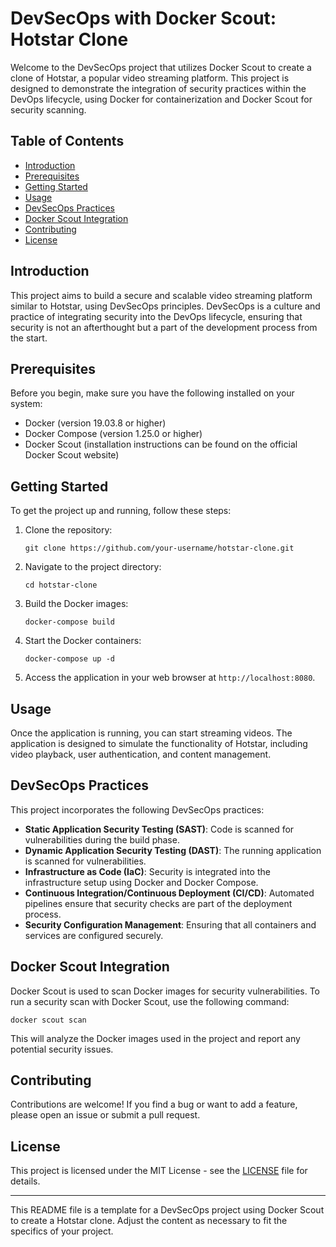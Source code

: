 # DevSecOps with Docker Scout: Hotstar Clone

Welcome to the DevSecOps project that utilizes Docker Scout to create a clone of Hotstar, a popular video streaming platform. This project is designed to demonstrate the integration of security practices within the DevOps lifecycle, using Docker for containerization and Docker Scout for security scanning.

## Table of Contents

- [Introduction](#introduction)
- [Prerequisites](#prerequisites)
- [Getting Started](#getting-started)
- [Usage](#usage)
- [DevSecOps Practices](#devsecops-practices)
- [Docker Scout Integration](#docker-scout-integration)
- [Contributing](#contributing)
- [License](#license)

## Introduction

This project aims to build a secure and scalable video streaming platform similar to Hotstar, using DevSecOps principles. DevSecOps is a culture and practice of integrating security into the DevOps lifecycle, ensuring that security is not an afterthought but a part of the development process from the start.

## Prerequisites

Before you begin, make sure you have the following installed on your system:

- Docker (version 19.03.8 or higher)
- Docker Compose (version 1.25.0 or higher)
- Docker Scout (installation instructions can be found on the official Docker Scout website)

## Getting Started

To get the project up and running, follow these steps:

1. Clone the repository:
   ```
   git clone https://github.com/your-username/hotstar-clone.git
   ```

2. Navigate to the project directory:
   ```
   cd hotstar-clone
   ```

3. Build the Docker images:
   ```
   docker-compose build
   ```

4. Start the Docker containers:
   ```
   docker-compose up -d
   ```

5. Access the application in your web browser at `http://localhost:8080`.

## Usage

Once the application is running, you can start streaming videos. The application is designed to simulate the functionality of Hotstar, including video playback, user authentication, and content management.

## DevSecOps Practices

This project incorporates the following DevSecOps practices:

- **Static Application Security Testing (SAST)**: Code is scanned for vulnerabilities during the build phase.
- **Dynamic Application Security Testing (DAST)**: The running application is scanned for vulnerabilities.
- **Infrastructure as Code (IaC)**: Security is integrated into the infrastructure setup using Docker and Docker Compose.
- **Continuous Integration/Continuous Deployment (CI/CD)**: Automated pipelines ensure that security checks are part of the deployment process.
- **Security Configuration Management**: Ensuring that all containers and services are configured securely.

## Docker Scout Integration

Docker Scout is used to scan Docker images for security vulnerabilities. To run a security scan with Docker Scout, use the following command:

```
docker scout scan
```

This will analyze the Docker images used in the project and report any potential security issues.

## Contributing

Contributions are welcome! If you find a bug or want to add a feature, please open an issue or submit a pull request.

## License

This project is licensed under the MIT License - see the [LICENSE](LICENSE) file for details.

---

This README file is a template for a DevSecOps project using Docker Scout to create a Hotstar clone. Adjust the content as necessary to fit the specifics of your project.
